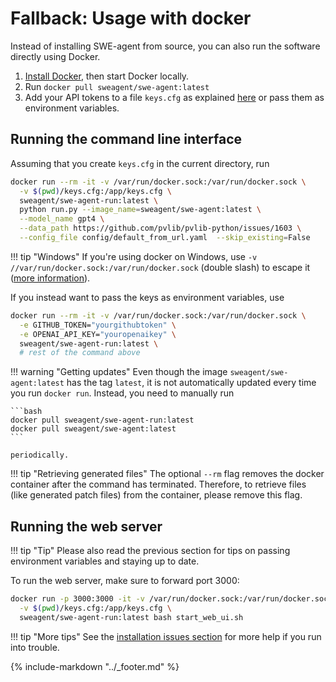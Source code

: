 # Fallback: Usage with docker

Instead of installing SWE-agent from source, you can also run the software directly using Docker.

1. [Install Docker](https://docs.docker.com/engine/install/), then start Docker locally.
2. Run `docker pull sweagent/swe-agent:latest`
3. Add your API tokens to a file `keys.cfg` as explained [here](keys.md) or pass them as
   environment variables.

## Running the command line interface

Assuming that you create `keys.cfg` in the current directory, run

```bash
docker run --rm -it -v /var/run/docker.sock:/var/run/docker.sock \
  -v $(pwd)/keys.cfg:/app/keys.cfg \
  sweagent/swe-agent-run:latest \
  python run.py --image_name=sweagent/swe-agent:latest \
  --model_name gpt4 \
  --data_path https://github.com/pvlib/pvlib-python/issues/1603 \
  --config_file config/default_from_url.yaml  --skip_existing=False
```

!!! tip "Windows"
    If you're using docker on Windows, use `-v //var/run/docker.sock:/var/run/docker.sock`
    (double slash) to escape it ([more information](https://stackoverflow.com/a/47229180/)).

If you instead want to pass the keys as environment variables, use

```bash
docker run --rm -it -v /var/run/docker.sock:/var/run/docker.sock \
  -e GITHUB_TOKEN="yourgithubtoken" \
  -e OPENAI_API_KEY="youropenaikey" \
  sweagent/swe-agent-run:latest \
  # rest of the command above
```

!!! warning "Getting updates"
    Even though the image `sweagent/swe-agent:latest` has the tag `latest`,
    it is not automatically updated every time you run `docker run`. Instead,
    you need to manually run

    ```bash
    docker pull sweagent/swe-agent-run:latest
    docker pull sweagent/swe-agent:latest
    ```

    periodically.

!!! tip "Retrieving generated files"
    The optional `--rm` flag removes the docker container after the command has terminated.
    Therefore, to retrieve files (like generated patch files) from the container, please
    remove this flag.

## Running the web server

!!! tip "Tip"
    Please also read the previous section for tips on passing environment variables
    and staying up to date.

To run the web server, make sure to forward port 3000:

```bash
docker run -p 3000:3000 -it -v /var/run/docker.sock:/var/run/docker.sock \
  -v $(pwd)/keys.cfg:/app/keys.cfg \
  sweagent/swe-agent-run:latest bash start_web_ui.sh
```

!!! tip "More tips"
    See the [installation issues section](tips.md) for more help if you run into
    trouble.

{% include-markdown "../_footer.md" %}
